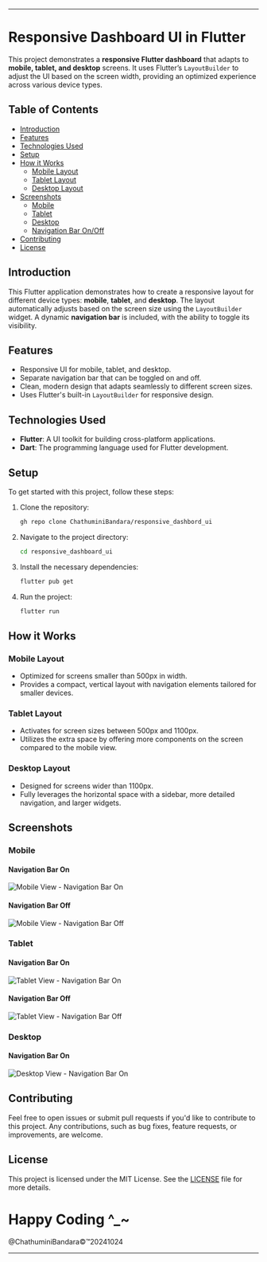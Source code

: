 
---

# Responsive Dashboard UI in Flutter 


This project demonstrates a **responsive Flutter dashboard** that adapts to **mobile, tablet, and desktop** screens. It uses Flutter’s `LayoutBuilder` to adjust the UI based on the screen width, providing an optimized experience across various device types.

## Table of Contents
- [Introduction](#introduction)
- [Features](#features)
- [Technologies Used](#technologies-used)
- [Setup](#setup)
- [How it Works](#how-it-works)
  - [Mobile Layout](#mobile-layout)
  - [Tablet Layout](#tablet-layout)
  - [Desktop Layout](#desktop-layout)
- [Screenshots](#screenshots)
  - [Mobile](#mobile)
  - [Tablet](#tablet)
  - [Desktop](#desktop)
  - [Navigation Bar On/Off](#navigation-bar-onoff)
- [Contributing](#contributing)
- [License](#license)

## Introduction

This Flutter application demonstrates how to create a responsive layout for different device types: **mobile**, **tablet**, and **desktop**. The layout automatically adjusts based on the screen size using the `LayoutBuilder` widget. A dynamic **navigation bar** is included, with the ability to toggle its visibility.

## Features

- Responsive UI for mobile, tablet, and desktop.
- Separate navigation bar that can be toggled on and off.
- Clean, modern design that adapts seamlessly to different screen sizes.
- Uses Flutter's built-in `LayoutBuilder` for responsive design.

## Technologies Used

- **Flutter**: A UI toolkit for building cross-platform applications.
- **Dart**: The programming language used for Flutter development.
  
## Setup

To get started with this project, follow these steps:

1. Clone the repository:
    ```bash
    gh repo clone ChathuminiBandara/responsive_dashbord_ui    
    ```

2. Navigate to the project directory:
    ```bash
    cd responsive_dashboard_ui
    ```

3. Install the necessary dependencies:
    ```bash
    flutter pub get
    ```

4. Run the project:
    ```bash
    flutter run
    ```

## How it Works

### Mobile Layout
- Optimized for screens smaller than 500px in width.
- Provides a compact, vertical layout with navigation elements tailored for smaller devices.

### Tablet Layout
- Activates for screen sizes between 500px and 1100px.
- Utilizes the extra space by offering more components on the screen compared to the mobile view.

### Desktop Layout
- Designed for screens wider than 1100px.
- Fully leverages the horizontal space with a sidebar, more detailed navigation, and larger widgets.

## Screenshots

### Mobile
#### Navigation Bar On
![Mobile View - Navigation Bar On](./assets/mobile.png)

#### Navigation Bar Off
![Mobile View - Navigation Bar Off](./assets/mobileNav.png)

### Tablet
#### Navigation Bar On
![Tablet View - Navigation Bar On](./assets/tabletNav.png)

#### Navigation Bar Off
![Tablet View - Navigation Bar Off](./assets/tablet.png)

### Desktop
#### Navigation Bar On
![Desktop View - Navigation Bar On](./assets/Desktop.png)


## Contributing

Feel free to open issues or submit pull requests if you'd like to contribute to this project. Any contributions, such as bug fixes, feature requests, or improvements, are welcome.

## License

This project is licensed under the MIT License. See the [LICENSE](./license.txt) file for more details.


# Happy Coding ^_~

@ChathuminiBandara©™20241024


---


